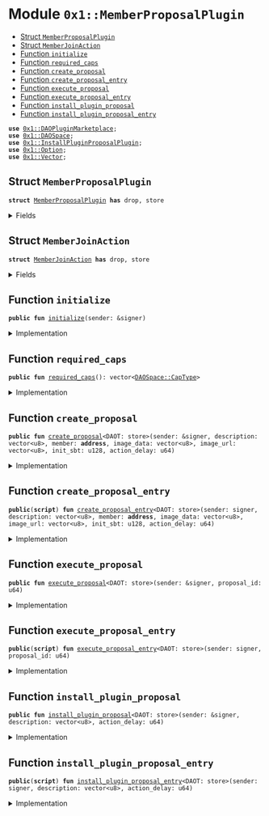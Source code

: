 
<a name="0x1_MemberProposalPlugin"></a>

# Module `0x1::MemberProposalPlugin`



-  [Struct `MemberProposalPlugin`](#0x1_MemberProposalPlugin_MemberProposalPlugin)
-  [Struct `MemberJoinAction`](#0x1_MemberProposalPlugin_MemberJoinAction)
-  [Function `initialize`](#0x1_MemberProposalPlugin_initialize)
-  [Function `required_caps`](#0x1_MemberProposalPlugin_required_caps)
-  [Function `create_proposal`](#0x1_MemberProposalPlugin_create_proposal)
-  [Function `create_proposal_entry`](#0x1_MemberProposalPlugin_create_proposal_entry)
-  [Function `execute_proposal`](#0x1_MemberProposalPlugin_execute_proposal)
-  [Function `execute_proposal_entry`](#0x1_MemberProposalPlugin_execute_proposal_entry)
-  [Function `install_plugin_proposal`](#0x1_MemberProposalPlugin_install_plugin_proposal)
-  [Function `install_plugin_proposal_entry`](#0x1_MemberProposalPlugin_install_plugin_proposal_entry)


<pre><code><b>use</b> <a href="DAOPluginMarketplace.md#0x1_DAOPluginMarketplace">0x1::DAOPluginMarketplace</a>;
<b>use</b> <a href="DAOSpace.md#0x1_DAOSpace">0x1::DAOSpace</a>;
<b>use</b> <a href="InstallPluginProposalPlugin.md#0x1_InstallPluginProposalPlugin">0x1::InstallPluginProposalPlugin</a>;
<b>use</b> <a href="Option.md#0x1_Option">0x1::Option</a>;
<b>use</b> <a href="Vector.md#0x1_Vector">0x1::Vector</a>;
</code></pre>



<a name="0x1_MemberProposalPlugin_MemberProposalPlugin"></a>

## Struct `MemberProposalPlugin`



<pre><code><b>struct</b> <a href="MemberProposalPlugin.md#0x1_MemberProposalPlugin">MemberProposalPlugin</a> <b>has</b> drop, store
</code></pre>



<details>
<summary>Fields</summary>


<dl>
<dt>
<code>dummy_field: bool</code>
</dt>
<dd>

</dd>
</dl>


</details>

<a name="0x1_MemberProposalPlugin_MemberJoinAction"></a>

## Struct `MemberJoinAction`



<pre><code><b>struct</b> <a href="MemberProposalPlugin.md#0x1_MemberProposalPlugin_MemberJoinAction">MemberJoinAction</a> <b>has</b> drop, store
</code></pre>



<details>
<summary>Fields</summary>


<dl>
<dt>
<code>member: <b>address</b></code>
</dt>
<dd>

</dd>
<dt>
<code>init_sbt: u128</code>
</dt>
<dd>

</dd>
<dt>
<code>image_url: vector&lt;u8&gt;</code>
</dt>
<dd>

</dd>
<dt>
<code>image_data: vector&lt;u8&gt;</code>
</dt>
<dd>

</dd>
</dl>


</details>

<a name="0x1_MemberProposalPlugin_initialize"></a>

## Function `initialize`



<pre><code><b>public</b> <b>fun</b> <a href="MemberProposalPlugin.md#0x1_MemberProposalPlugin_initialize">initialize</a>(sender: &signer)
</code></pre>



<details>
<summary>Implementation</summary>


<pre><code><b>public</b> <b>fun</b> <a href="MemberProposalPlugin.md#0x1_MemberProposalPlugin_initialize">initialize</a>(sender: &signer) {
    <a href="DAOPluginMarketplace.md#0x1_DAOPluginMarketplace_register_plugin">DAOPluginMarketplace::register_plugin</a>&lt;<a href="MemberProposalPlugin.md#0x1_MemberProposalPlugin">MemberProposalPlugin</a>&gt;(
        sender,
        b"<a href="MemberProposalPlugin.md#0x1_MemberProposalPlugin">0x1::MemberProposalPlugin</a>",
        b"The plugin for member proposal",
        <a href="Option.md#0x1_Option_none">Option::none</a>(),
    );

    <b>let</b> implement_extpoints = <a href="Vector.md#0x1_Vector_empty">Vector::empty</a>&lt;vector&lt;u8&gt;&gt;();
    <b>let</b> depend_extpoints = <a href="Vector.md#0x1_Vector_empty">Vector::empty</a>&lt;vector&lt;u8&gt;&gt;();

    <b>let</b> witness = <a href="MemberProposalPlugin.md#0x1_MemberProposalPlugin">MemberProposalPlugin</a>{};
    <a href="DAOPluginMarketplace.md#0x1_DAOPluginMarketplace_publish_plugin_version">DAOPluginMarketplace::publish_plugin_version</a>&lt;<a href="MemberProposalPlugin.md#0x1_MemberProposalPlugin">MemberProposalPlugin</a>&gt;(
        sender,
        &witness,
        b"v0.1.0",
        *&implement_extpoints,
        *&depend_extpoints,
        b"inner-plugin://member-proposal-plugin",
    );
}
</code></pre>



</details>

<a name="0x1_MemberProposalPlugin_required_caps"></a>

## Function `required_caps`



<pre><code><b>public</b> <b>fun</b> <a href="MemberProposalPlugin.md#0x1_MemberProposalPlugin_required_caps">required_caps</a>(): vector&lt;<a href="DAOSpace.md#0x1_DAOSpace_CapType">DAOSpace::CapType</a>&gt;
</code></pre>



<details>
<summary>Implementation</summary>


<pre><code><b>public</b> <b>fun</b> <a href="MemberProposalPlugin.md#0x1_MemberProposalPlugin_required_caps">required_caps</a>():vector&lt;CapType&gt;{
    <b>let</b> caps = <a href="Vector.md#0x1_Vector_singleton">Vector::singleton</a>(<a href="DAOSpace.md#0x1_DAOSpace_member_cap_type">DAOSpace::member_cap_type</a>());
    <a href="Vector.md#0x1_Vector_push_back">Vector::push_back</a>(&<b>mut</b> caps, <a href="DAOSpace.md#0x1_DAOSpace_proposal_cap_type">DAOSpace::proposal_cap_type</a>());
    caps
}
</code></pre>



</details>

<a name="0x1_MemberProposalPlugin_create_proposal"></a>

## Function `create_proposal`



<pre><code><b>public</b> <b>fun</b> <a href="MemberProposalPlugin.md#0x1_MemberProposalPlugin_create_proposal">create_proposal</a>&lt;DAOT: store&gt;(sender: &signer, description: vector&lt;u8&gt;, member: <b>address</b>, image_data: vector&lt;u8&gt;, image_url: vector&lt;u8&gt;, init_sbt: u128, action_delay: u64)
</code></pre>



<details>
<summary>Implementation</summary>


<pre><code><b>public</b> <b>fun</b> <a href="MemberProposalPlugin.md#0x1_MemberProposalPlugin_create_proposal">create_proposal</a>&lt;DAOT: store&gt;(sender: &signer, description: vector&lt;u8&gt;, member: <b>address</b>, image_data:vector&lt;u8&gt;, image_url:vector&lt;u8&gt;, init_sbt: u128, action_delay: u64){
    <b>let</b> witness = <a href="MemberProposalPlugin.md#0x1_MemberProposalPlugin">MemberProposalPlugin</a>{};
    <b>let</b> cap = <a href="DAOSpace.md#0x1_DAOSpace_acquire_proposal_cap">DAOSpace::acquire_proposal_cap</a>&lt;DAOT, <a href="MemberProposalPlugin.md#0x1_MemberProposalPlugin">MemberProposalPlugin</a>&gt;(&witness);
    <b>let</b> action = <a href="MemberProposalPlugin.md#0x1_MemberProposalPlugin_MemberJoinAction">MemberJoinAction</a>{
        member,
        init_sbt,
        image_data,
        image_url
    };
    <a href="DAOSpace.md#0x1_DAOSpace_create_proposal">DAOSpace::create_proposal</a>(&cap, sender, action, description, action_delay);
}
</code></pre>



</details>

<a name="0x1_MemberProposalPlugin_create_proposal_entry"></a>

## Function `create_proposal_entry`



<pre><code><b>public</b>(<b>script</b>) <b>fun</b> <a href="MemberProposalPlugin.md#0x1_MemberProposalPlugin_create_proposal_entry">create_proposal_entry</a>&lt;DAOT: store&gt;(sender: signer, description: vector&lt;u8&gt;, member: <b>address</b>, image_data: vector&lt;u8&gt;, image_url: vector&lt;u8&gt;, init_sbt: u128, action_delay: u64)
</code></pre>



<details>
<summary>Implementation</summary>


<pre><code><b>public</b> (<b>script</b>) <b>fun</b> <a href="MemberProposalPlugin.md#0x1_MemberProposalPlugin_create_proposal_entry">create_proposal_entry</a>&lt;DAOT: store&gt;(sender: signer, description: vector&lt;u8&gt;, member: <b>address</b>, image_data:vector&lt;u8&gt;, image_url:vector&lt;u8&gt;, init_sbt: u128, action_delay: u64){
    <a href="MemberProposalPlugin.md#0x1_MemberProposalPlugin_create_proposal">create_proposal</a>&lt;DAOT&gt;(&sender, description, member, image_data, image_url, init_sbt, action_delay);
}
</code></pre>



</details>

<a name="0x1_MemberProposalPlugin_execute_proposal"></a>

## Function `execute_proposal`



<pre><code><b>public</b> <b>fun</b> <a href="MemberProposalPlugin.md#0x1_MemberProposalPlugin_execute_proposal">execute_proposal</a>&lt;DAOT: store&gt;(sender: &signer, proposal_id: u64)
</code></pre>



<details>
<summary>Implementation</summary>


<pre><code><b>public</b> <b>fun</b> <a href="MemberProposalPlugin.md#0x1_MemberProposalPlugin_execute_proposal">execute_proposal</a>&lt;DAOT: store&gt;(sender: &signer, proposal_id: u64){
    <b>let</b> witness = <a href="MemberProposalPlugin.md#0x1_MemberProposalPlugin">MemberProposalPlugin</a>{};
    <b>let</b> proposal_cap = <a href="DAOSpace.md#0x1_DAOSpace_acquire_proposal_cap">DAOSpace::acquire_proposal_cap</a>&lt;DAOT, <a href="MemberProposalPlugin.md#0x1_MemberProposalPlugin">MemberProposalPlugin</a>&gt;(&witness);
    <b>let</b> <a href="MemberProposalPlugin.md#0x1_MemberProposalPlugin_MemberJoinAction">MemberJoinAction</a>{member, init_sbt, image_data, image_url} = <a href="DAOSpace.md#0x1_DAOSpace_execute_proposal">DAOSpace::execute_proposal</a>&lt;DAOT, <a href="MemberProposalPlugin.md#0x1_MemberProposalPlugin">MemberProposalPlugin</a>, <a href="MemberProposalPlugin.md#0x1_MemberProposalPlugin_MemberJoinAction">MemberJoinAction</a>&gt;(&proposal_cap, sender, proposal_id);
    <b>let</b> member_cap = <a href="DAOSpace.md#0x1_DAOSpace_acquire_member_cap">DAOSpace::acquire_member_cap</a>&lt;DAOT, <a href="MemberProposalPlugin.md#0x1_MemberProposalPlugin">MemberProposalPlugin</a>&gt;(&witness);
    <a href="DAOSpace.md#0x1_DAOSpace_join_member">DAOSpace::join_member</a>(&member_cap, member, <a href="Option.md#0x1_Option_some">Option::some</a>(image_data), <a href="Option.md#0x1_Option_some">Option::some</a>(image_url) , init_sbt);
}
</code></pre>



</details>

<a name="0x1_MemberProposalPlugin_execute_proposal_entry"></a>

## Function `execute_proposal_entry`



<pre><code><b>public</b>(<b>script</b>) <b>fun</b> <a href="MemberProposalPlugin.md#0x1_MemberProposalPlugin_execute_proposal_entry">execute_proposal_entry</a>&lt;DAOT: store&gt;(sender: signer, proposal_id: u64)
</code></pre>



<details>
<summary>Implementation</summary>


<pre><code><b>public</b> (<b>script</b>) <b>fun</b> <a href="MemberProposalPlugin.md#0x1_MemberProposalPlugin_execute_proposal_entry">execute_proposal_entry</a>&lt;DAOT: store&gt;(sender: signer, proposal_id: u64){
    <a href="MemberProposalPlugin.md#0x1_MemberProposalPlugin_execute_proposal">execute_proposal</a>&lt;DAOT&gt;(&sender, proposal_id);
}
</code></pre>



</details>

<a name="0x1_MemberProposalPlugin_install_plugin_proposal"></a>

## Function `install_plugin_proposal`



<pre><code><b>public</b> <b>fun</b> <a href="MemberProposalPlugin.md#0x1_MemberProposalPlugin_install_plugin_proposal">install_plugin_proposal</a>&lt;DAOT: store&gt;(sender: &signer, description: vector&lt;u8&gt;, action_delay: u64)
</code></pre>



<details>
<summary>Implementation</summary>


<pre><code><b>public</b> <b>fun</b> <a href="MemberProposalPlugin.md#0x1_MemberProposalPlugin_install_plugin_proposal">install_plugin_proposal</a>&lt;DAOT:store&gt;(sender:&signer, description: vector&lt;u8&gt;,action_delay:u64){
    <a href="InstallPluginProposalPlugin.md#0x1_InstallPluginProposalPlugin_create_proposal">InstallPluginProposalPlugin::create_proposal</a>&lt;DAOT, <a href="MemberProposalPlugin.md#0x1_MemberProposalPlugin_MemberJoinAction">MemberJoinAction</a>&gt;(sender, <a href="MemberProposalPlugin.md#0x1_MemberProposalPlugin_required_caps">required_caps</a>(), description, action_delay);
}
</code></pre>



</details>

<a name="0x1_MemberProposalPlugin_install_plugin_proposal_entry"></a>

## Function `install_plugin_proposal_entry`



<pre><code><b>public</b>(<b>script</b>) <b>fun</b> <a href="MemberProposalPlugin.md#0x1_MemberProposalPlugin_install_plugin_proposal_entry">install_plugin_proposal_entry</a>&lt;DAOT: store&gt;(sender: signer, description: vector&lt;u8&gt;, action_delay: u64)
</code></pre>



<details>
<summary>Implementation</summary>


<pre><code><b>public</b> (<b>script</b>) <b>fun</b> <a href="MemberProposalPlugin.md#0x1_MemberProposalPlugin_install_plugin_proposal_entry">install_plugin_proposal_entry</a>&lt;DAOT:store&gt;(sender:signer, description: vector&lt;u8&gt;, action_delay:u64){
    <a href="MemberProposalPlugin.md#0x1_MemberProposalPlugin_install_plugin_proposal">install_plugin_proposal</a>&lt;DAOT&gt;(&sender, description, action_delay);
}
</code></pre>



</details>
